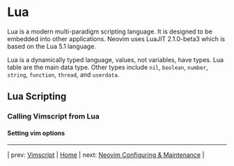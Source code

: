# Lua

Lua is a modern multi-paradigm scripting language.  It is
designed to be embedded into other applications.  Neovim
uses LuaJIT 2.1.0-beta3 which is based on the Lua 5.1
language.

Lua is a dynamically typed language, values, not variables, have types.
Lua table are the main data type.  Other types include `nil`, `boolean`,
`number`, `string`, `function`, `thread`, and `userdata`.

## Lua Scripting

### Calling Vimscript from Lua

#### Setting vim options

---

| prev: [Vimscript][1] | [Home][2] | next: [Neovim Configuring & Maintenance][3] |

[1]: 09-Plugins.md
[2]: ../README.md
[3]: 11-Vimscript.md
